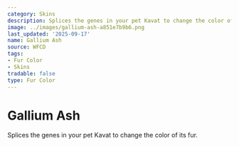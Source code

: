 ```yaml
---
category: Skins
description: Splices the genes in your pet Kavat to change the color of its fur.
image: ../images/gallium-ash-a851e7b9b6.png
last_updated: '2025-09-17'
name: Gallium Ash
source: WFCD
tags:
- Fur Color
- Skins
tradable: false
type: Fur Color
---
```


# Gallium Ash

Splices the genes in your pet Kavat to change the color of its fur.

